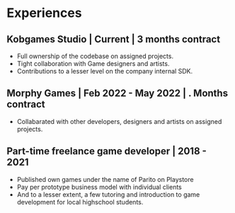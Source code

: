 # Experiences
## Kobgames Studio | Current | 3 months contract
* Full ownership of the codebase on assigned projects.
* Tight collaboration with Game designers and artists.
* Contributions to a lesser level on the company internal SDK.
## Morphy Games | Feb 2022 - May 2022 | . Months contract
* Collabarated with other developers, designers and artists on assigned projects. 
## Part-time freelance game developer | 2018 - 2021
* Published own games under the name of Parito on Playstore
* Pay per prototype business model with individual clients
* And to a lesser extent, a few tutoring and introduction to game development for local highschool students.
